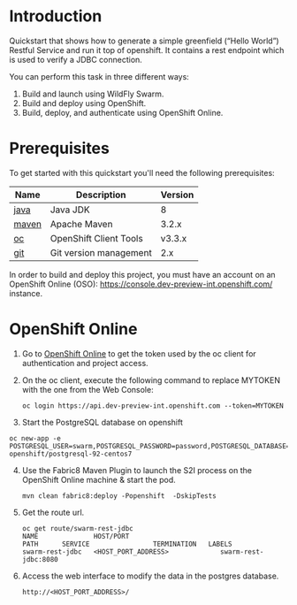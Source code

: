 # Introduction

Quickstart that shows how to generate a simple greenfield (“Hello World”) Restful Service and run it top of openshift.
It contains a rest endpoint which is used to verify a JDBC connection.

You can perform this task in three different ways:

1. Build and launch using WildFly Swarm.
2. Build and deploy using OpenShift.
3. Build, deploy, and authenticate using OpenShift Online.

# Prerequisites

To get started with this quickstart you'll need the following prerequisites:

Name | Description | Version
--- | --- | ---
[java][1] | Java JDK | 8
[maven][2] | Apache Maven | 3.2.x 
[oc][3] | OpenShift Client Tools | v3.3.x
[git][4] | Git version management | 2.x

[1]: http://www.oracle.com/technetwork/java/javase/downloads/
[2]: https://maven.apache.org/download.cgi?Preferred=ftp://mirror.reverse.net/pub/apache/
[3]: https://docs.openshift.com/enterprise/3.2/cli_reference/get_started_cli.html
[4]: https://git-scm.com/book/en/v2/Getting-Started-Installing-Git

In order to build and deploy this project, you must have an account on an OpenShift Online (OSO): https://console.dev-preview-int.openshift.com/ instance.

# OpenShift Online

1. Go to [OpenShift Online](https://console.dev-preview-int.openshift.com/console/command-line) to get the token used by the oc client for authentication and project access. 

2. On the oc client, execute the following command to replace MYTOKEN with the one from the Web Console:

    ```
    oc login https://api.dev-preview-int.openshift.com --token=MYTOKEN
    ```

3. Start the PostgreSQL database on openshift

  ```
  oc new-app -e POSTGRESQL_USER=swarm,POSTGRESQL_PASSWORD=password,POSTGRESQL_DATABASE=fruits openshift/postgresql-92-centos7
  ```

4. Use the Fabric8 Maven Plugin to launch the S2I process on the OpenShift Online machine & start the pod.

    ```
    mvn clean fabric8:deploy -Popenshift  -DskipTests
    ```
    
5. Get the route url.

    ```
    oc get route/swarm-rest-jdbc
    NAME              HOST/PORT                                          PATH      SERVICE                TERMINATION   LABELS
    swarm-rest-jdbc   <HOST_PORT_ADDRESS>             swarm-rest-jdbc:8080
    ```

6. Access the web interface to modify the data in the postgres database.
    ```
    http://<HOST_PORT_ADDRESS>/
    ```
